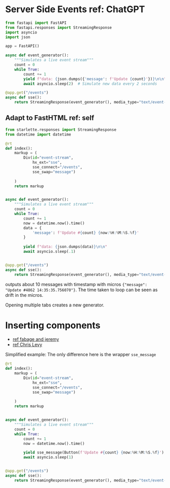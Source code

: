 # Server Side Events ref: ChatGPT


```py
from fastapi import FastAPI
from fastapi.responses import StreamingResponse
import asyncio
import json

app = FastAPI()

async def event_generator():
    """Simulates a live event stream"""
    count = 0
    while True:
        count += 1
        yield f"data: {json.dumps({'message': f'Update {count}'})}\n\n"
        await asyncio.sleep(2)  # Simulate new data every 2 seconds

@app.get("/events")
async def sse():
    return StreamingResponse(event_generator(), media_type="text/event-stream")

```


Adapt to FastHTML ref: self
---
```py
from starlette.responses import StreamingResponse
from datetime import datetime

@rt
def index():
    markup = (
        Div(id="event-stream", 
            hx_ext="sse", 
            sse_connect="/events", 
            sse_swap="message")
        
    )
    return markup


async def event_generator():
    """Simulates a live event stream"""
    count = 0
    while True:
        count += 1
        now = datetime.now().time()
        data = {
            'message': f'Update #{count} {now:%H:%M:%S.%f}'
        }
        
        yield f"data: {json.dumps(data)}\n\n"
        await asyncio.sleep(.1)  


@app.get("/events")
async def sse():
    return StreamingResponse(event_generator(), media_type="text/event-stream")

```

outputs about 10 messages with timestamp with micros
`{"message": "Update #4862 14:35:35.756070"}`. The time taken to loop can be seen as drift in the micros.

Opening multiple tabs creates a new generator. 




# Inserting components 

* [ref fabage and jeremy](https://github.com/fabge/fasthtml-sse/blob/main/main.py) 
* [ref Chris Levy](https://drchrislevy--drchrislevy-serve.modal.run/blog/blog_post?fpath=posts%2Fsse%2Fsse.ipynb)

Simplified example:  The only difference here is the wrapper `sse_message`

```python
@rt
def index():
    markup = (
        Div(id="event-stream", 
            hx_ext="sse", 
            sse_connect="/events", 
            sse_swap="message")
        
    )
    return markup


async def event_generator():
    """Simulates a live event stream"""
    count = 0
    while True:
        count += 1
        now = datetime.now().time()

        yield sse_message(Button(f'Update #{count} {now:%H:%M:%S.%f}'), event='message')
        await asyncio.sleep(1) 


@app.get("/events")
async def sse():
    return StreamingResponse(event_generator(), media_type="text/event-stream")
```